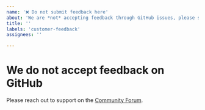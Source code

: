 ```yaml
---
name: '❌ Do not submit feedback here'
about: 'We are *not* accepting feedback through GitHub issues, please submit feedback directly to the Community Forum.'
title: ''
labels: 'customer-feedback'
assignees: ''

---
```


# We do not accept feedback on GitHub

Please reach out to support on the [Community Forum](https://community.sourcegraph.com/?_gl=1*d88eox*_up*MQ..).